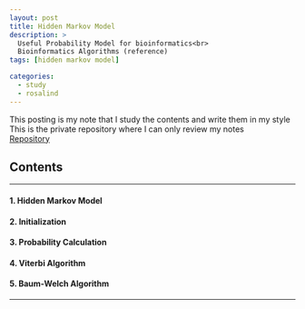 ```yaml
---
layout: post
title: Hidden Markov Model
description: >
  Useful Probability Model for bioinformatics<br>
  Bioinformatics Algorithms (reference)
tags: [hidden markov model]

categories:
  - study
  - rosalind
---
```


This posting is my note that I study the contents and write them in my style <br>
This is the private repository where I can only review my notes<br>
[Repository](https://github.com/hyun-jin891/hidden-post-hyunjin891-github-blog/blob/master/_posts/study/rosalind/2023-10-09-Hidden-Markov-Model.md)

## Contents
------
#### 1. Hidden Markov Model
#### 2. Initialization
#### 3. Probability Calculation
#### 4. Viterbi Algorithm
#### 5. Baum-Welch Algorithm
-----
